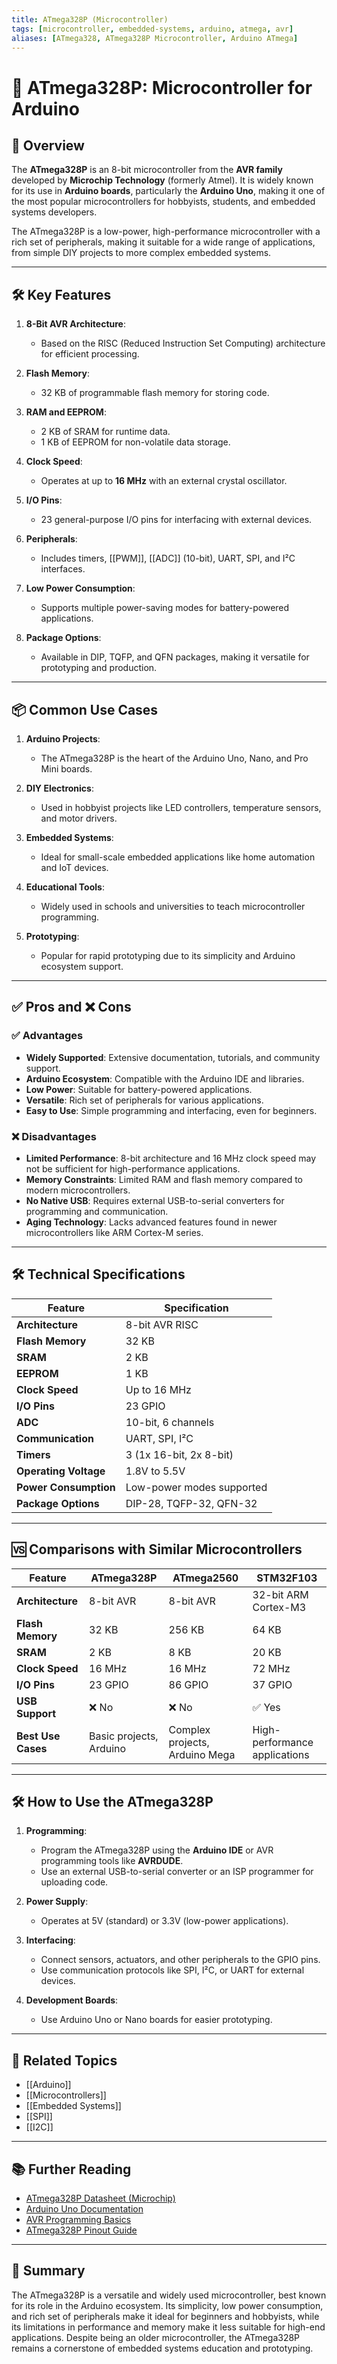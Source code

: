 ```yaml
---
title: ATmega328P (Microcontroller)
tags: [microcontroller, embedded-systems, arduino, atmega, avr]
aliases: [ATmega328, ATmega328P Microcontroller, Arduino ATmega]
---
```


# 🔌 ATmega328P: Microcontroller for Arduino

## 🧭 Overview

The **ATmega328P** is an 8-bit microcontroller from the **AVR family** developed by **Microchip Technology** (formerly Atmel). It is widely known for its use in **Arduino boards**, particularly the **Arduino Uno**, making it one of the most popular microcontrollers for hobbyists, students, and embedded systems developers.

The ATmega328P is a low-power, high-performance microcontroller with a rich set of peripherals, making it suitable for a wide range of applications, from simple DIY projects to more complex embedded systems.

---

## 🛠️ Key Features

1. **8-Bit AVR Architecture**:
   - Based on the RISC (Reduced Instruction Set Computing) architecture for efficient processing.

2. **Flash Memory**:
   - 32 KB of programmable flash memory for storing code.

3. **RAM and EEPROM**:
   - 2 KB of SRAM for runtime data.
   - 1 KB of EEPROM for non-volatile data storage.

4. **Clock Speed**:
   - Operates at up to **16 MHz** with an external crystal oscillator.

5. **I/O Pins**:
   - 23 general-purpose I/O pins for interfacing with external devices.

6. **Peripherals**:
   - Includes timers, [[PWM]], [[ADC]] (10-bit), UART, SPI, and I²C interfaces.

7. **Low Power Consumption**:
   - Supports multiple power-saving modes for battery-powered applications.

8. **Package Options**:
   - Available in DIP, TQFP, and QFN packages, making it versatile for prototyping and production.

---

## 📦 Common Use Cases

1. **Arduino Projects**:
   - The ATmega328P is the heart of the Arduino Uno, Nano, and Pro Mini boards.

2. **DIY Electronics**:
   - Used in hobbyist projects like LED controllers, temperature sensors, and motor drivers.

3. **Embedded Systems**:
   - Ideal for small-scale embedded applications like home automation and IoT devices.

4. **Educational Tools**:
   - Widely used in schools and universities to teach microcontroller programming.

5. **Prototyping**:
   - Popular for rapid prototyping due to its simplicity and Arduino ecosystem support.

---

## ✅ Pros and ❌ Cons

### ✅ Advantages
- **Widely Supported**: Extensive documentation, tutorials, and community support.
- **Arduino Ecosystem**: Compatible with the Arduino IDE and libraries.
- **Low Power**: Suitable for battery-powered applications.
- **Versatile**: Rich set of peripherals for various applications.
- **Easy to Use**: Simple programming and interfacing, even for beginners.

### ❌ Disadvantages
- **Limited Performance**: 8-bit architecture and 16 MHz clock speed may not be sufficient for high-performance applications.
- **Memory Constraints**: Limited RAM and flash memory compared to modern microcontrollers.
- **No Native USB**: Requires external USB-to-serial converters for programming and communication.
- **Aging Technology**: Lacks advanced features found in newer microcontrollers like ARM Cortex-M series.

---

## 🛠️ Technical Specifications

| Feature                | Specification                     |
|------------------------|------------------------------------|
| **Architecture**       | 8-bit AVR RISC                    |
| **Flash Memory**       | 32 KB                             |
| **SRAM**               | 2 KB                              |
| **EEPROM**             | 1 KB                              |
| **Clock Speed**        | Up to 16 MHz                      |
| **I/O Pins**           | 23 GPIO                           |
| **ADC**                | 10-bit, 6 channels                |
| **Communication**      | UART, SPI, I²C                    |
| **Timers**             | 3 (1x 16-bit, 2x 8-bit)           |
| **Operating Voltage**  | 1.8V to 5.5V                      |
| **Power Consumption**  | Low-power modes supported         |
| **Package Options**    | DIP-28, TQFP-32, QFN-32           |

---

## 🆚 Comparisons with Similar Microcontrollers

| Feature                | ATmega328P        | ATmega2560        | STM32F103         |
|------------------------|-------------------|-------------------|-------------------|
| **Architecture**       | 8-bit AVR         | 8-bit AVR         | 32-bit ARM Cortex-M3 |
| **Flash Memory**       | 32 KB             | 256 KB            | 64 KB             |
| **SRAM**               | 2 KB              | 8 KB              | 20 KB             |
| **Clock Speed**        | 16 MHz            | 16 MHz            | 72 MHz            |
| **I/O Pins**           | 23 GPIO           | 86 GPIO           | 37 GPIO           |
| **USB Support**        | ❌ No             | ❌ No             | ✅ Yes            |
| **Best Use Cases**     | Basic projects, Arduino | Complex projects, Arduino Mega | High-performance applications |

---

## 🛠️ How to Use the ATmega328P

1. **Programming**:
   - Program the ATmega328P using the **Arduino IDE** or AVR programming tools like **AVRDUDE**.
   - Use an external USB-to-serial converter or an ISP programmer for uploading code.

2. **Power Supply**:
   - Operates at 5V (standard) or 3.3V (low-power applications).

3. **Interfacing**:
   - Connect sensors, actuators, and other peripherals to the GPIO pins.
   - Use communication protocols like SPI, I²C, or UART for external devices.

4. **Development Boards**:
   - Use Arduino Uno or Nano boards for easier prototyping.

---

## 🔗 Related Topics

- [[Arduino]]
- [[Microcontrollers]]
- [[Embedded Systems]]
- [[SPI]]
- [[I2C]]

---

## 📚 Further Reading

- [ATmega328P Datasheet (Microchip)](https://ww1.microchip.com/downloads/en/DeviceDoc/Atmel-42735-8-bit-AVR-Microcontroller-ATmega328-328P_Datasheet.pdf)
- [Arduino Uno Documentation](https://docs.arduino.cc/hardware/uno-rev3)
- [AVR Programming Basics](https://learn.sparkfun.com/tutorials/avr-programming)
- [ATmega328P Pinout Guide](https://www.circuitbasics.com/arduino-uno-pinout-guide/)

---

## 🧠 Summary

The ATmega328P is a versatile and widely used microcontroller, best known for its role in the Arduino ecosystem. Its simplicity, low power consumption, and rich set of peripherals make it ideal for beginners and hobbyists, while its limitations in performance and memory make it less suitable for high-end applications. Despite being an older microcontroller, the ATmega328P remains a cornerstone of embedded systems education and prototyping.
